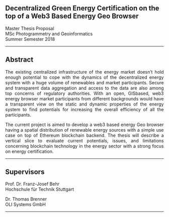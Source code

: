 ## Decentralized Green Energy Certification on the top of a Web3 Based Energy Geo Browser

Master Thesis Proposal<br />
MSc Photogrammetry and Geoinformatics<br />
Summer Semester 2018<br />

***

## Abstract

<p align="justify"> The existing centralized infrastructure of the energy market doesn’t hold enough potential to cope with the dynamics of the decentralized energy system with a huge volume of renewables and market participants. Secure and transparent data aggregation and access to the data are also among top concerns of regulatory authorities. With an open, GISbased, web3 energy browser market participants from different backgrounds would have a transparent view on the static and dynamic properties of the energy system to find potentials for increasing the overall efficiency of all the participants.</p>

<p align="justify"> The current project is aimed to develop a web3 based energy Geo browser having a spatial distribution of renewable energy sources with a simple use case on top of Ethereum blockchain backend. The thesis will describe a vertical slice to evaluate current potentials, issues, and limitations concerning blockchain technology in the energy sector with a strong focus on energy certification.</p>

***

## Supervisors

Prof. Dr. Franz-Josef Behr<br />
Hochschule für Technik Stuttgart

Dr. Thomas Brenner<br />
OLI Systems GmbH

***
